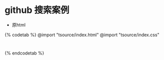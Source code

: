 # github 搜索案例

- 原html

{% codetab %}
@import "tsource/index.html"
@import "tsource/index.css"
```txt
```
```txt
```
{% endcodetab %}